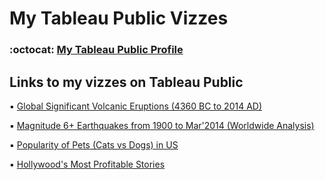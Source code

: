 # My Tableau Public Vizzes

### :octocat: [My Tableau Public Profile](https://public.tableau.com/app/profile/srilekhapaul "https://public.tableau.com/app/profile/srilekhapaul")

## Links to my vizzes on Tableau Public

:black_small_square: [Global Significant Volcanic Eruptions (4360 BC to 2014 AD)](https://public.tableau.com/app/profile/srilekhapaul/viz/GlobalSignificantVolcanicEruptions4360BCto2014AD/SignificantVolcanicEruptions "Click to view the visualisation")

:black_small_square: [Magnitude 6+ Earthquakes from 1900 to Mar'2014 (Worldwide Analysis)](https://public.tableau.com/app/profile/srilekhapaul/viz/Magnitude6Earthquakes_16471178045940/Magnitude6Earthquakes "Click to view the visualisation")

:black_small_square: [Popularity of Pets (Cats vs Dogs) in US](https://public.tableau.com/app/profile/srilekhapaul/viz/CatsvsDogsinUS_16459842821020/USvsPets "Click to view the visualisation")

:black_small_square: [Hollywood's Most Profitable Stories](https://public.tableau.com/app/profile/srilekhapaul/viz/HollywoodsMostProfitableStories_16452960113930/HollywoodsMostProfitableStories "Click to view the visualisation")


